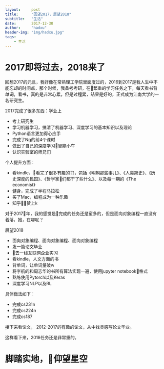 ```yaml
---
layout:     post
title:      "回望2017，展望2018"
subtitle:   "生活"
date:       2017-12-30
author:     "hadxu"
header-img: "img/hadxu.jpg"
tags:
    - 生活
---
```


# 2017即将过去，2018来了

回想2017的元旦，我好像在常熟理工学院里面度过的，2016到2017是我人生中不能忘却的时间点，那个时候，我备考考研，在繁重的学习任务之下，每天看书背单词，看书，真的是非常心累，但是过程累，结果是好的，正式成为江南大学的一名研究生。

2017完成了很多东西：学业上

* 考上研究生
* 学习机器学习，搞清了机器学习、深度学习的基本知识以及理论
* Python语言更加得心应手
* 完成了Ng的前4个课时
* 做出了自己的深度学习智能小车
* 认识实验室的师兄们

个人提升方面：

* 看kindle，看完了很多有趣的书，包括《明朝那些事儿》、《人类简史》、《历史深度的民国》、《哲学家们都干了些什么》、以及每一期的《The economist》
* 健身，完成了半程马拉松
* 买了Mac，编程成为一种乐趣
* 知乎赞上k

对于2017年，我的感觉是完成的任务还是蛮多的，但是面向对象编程一直没有着落，她，在哪呢？

展望2018

* 面向对象编程、面向对象编程、面向对象编程
* 发一篇论文毕业
* 去一线互联网企业实习
* 看kindle，人文方面的书
* 背单词，让单词量破w
* 将李航的和周志华的书所有算法实现一遍，使用jupyter notebook格式
* 熟练使用Pytorch以及Keras
* 深度学习NLP以及RL

具体做法如下：

* 完成cs231n
* 完成cs224n
* 完成cs187

接下来看论文， 2012-2017的有趣的论文，从中找灵感写论文毕业。

这样看下来，2018任务还是非常重的。


# 脚踏实地，仰望星空